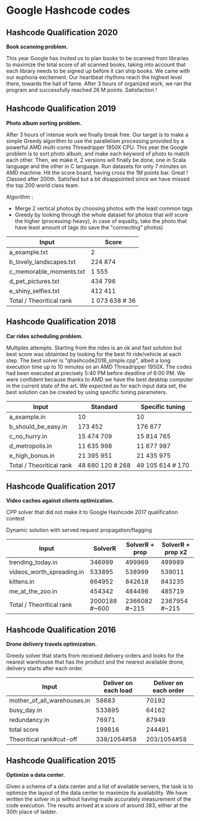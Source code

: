 # Google Hashcode codes

## Hashcode Qualification 2020

**Book scanning problem.**

This year Google has invited us to plan books to be scanned from libraries to maximize the total score of all scanned books, taking into account that each library needs to be signed up before it can ship books. We came with our euphoria excitement.
Our heartbeat rhythms reach the highest level there, towards the hall of fame. After 3 hours of organized work, we ran the program and successfully reached 26 M points. Satisfaction !

## Hashcode Qualification 2019

**Photo album sorting problem.**

After 3 hours of intense work we finally break free. Our target is to make a simple Greedy algorithm to use the parallelism processing provided by a powerful AMD multi-cores Threadripper 1950X CPU. This year the Google problem is to sort photo album, and make each keyword of photo to match each other. Then, we make it, 2 versions will finally be done, one in Scala language and the other in C language. Run datasets for only 7 minutes on AMD machine. Hit the score board, having cross the 1M points bar. Great ! Classed after 200th. Satisfied but a bit disappointed since we have missed the top 200 world class team.

Algorithm : 
- Merge 2 vertical photos by choosing photos with the least common tags
- Greedy by looking through the whole dataset for photos that will score the higher (processing-heavy), in case of equality, take the photo that have least amount of tags (to save the "connecting" photos)  

| Input                     |  Score         | 
|---------------------------|----------------|
| a_example.txt             | 2              |
| b_lovely_landscapes.txt   | 224 874        |
| c_memorable_moments.txt   | 1 555          |
| d_pet_pictures.txt        | 434 796        | 
| e_shiny_selfies.txt       | 412 411        | 
| Total / Theoritical rank  | 1 073 638 # 36 |  

## Hashcode Qualification 2018

**Car rides scheduling problem.**

Multiples attempts. Starting from the rides is an ok and fast solution but best score was obtainted by looking for the best fit ride/vehicle at each step.
The best solver is "qhashcode2018_simple.cpp", albeit a long execution time up to 10 minutes on an AMD Threadripper 1950X. The codes had been executed at precisely 5:40 PM before deadline of 6:00 PM. We were confident because thanks to AMD we have the best desktop computer in the current state of the art. We expected as for each input data set, the best solution can be created by using specific tuning parameters.


| Input                     |  Standard        | Specific tuning  |
|---------------------------|------------------|------------------|
| a_example.in              | 10               | 10               |
| b_should_be_easy.in       | 173 452          | 176 877          |
| c_no_hurry.in             | 15 474 709       | 15 814 765       |
| d_metropolis.in           | 11 635 998       | 11 677 987       |
| e_high_bonus.in           | 21 395 951       | 21 435 975       |
| Total / Theoritical rank  | 48 680 120 # 268 | 49 105 614 # 170 | 


## Hashcode Qualification 2017

**Video caches against clients optimization.**

CPP solver that did not make it to Google Hashcode 2017 qualification contest

Dynamic solution with served request propagation/flagging

| Input                     |  SolverR       | SolverR + prop | SolverR + prop x2 |
|---------------------------|----------------|----------------|-------------------|
| trending_today.in         |  346999        | 499969         | 499989            |
| videos_worth_spreading.in | 533895         | 538999         | 539011            |
| kittens.in                | 664952         | 842618         | 843235            |
| me_at_the_zoo.in          | 454342         | 484496         | 485719            |
| Total / Theoritical rank  | 2000188 #~600 | 2366082 #~215  | 2367954 #~215      |


## Hashcode Qualification 2016

**Drone delivery travels optimization.**

Greedy solver that starts from received delivery orders and looks for the nearest warehouse that has the product and the nearest available drone, delivery starts after each order.

| Input                      | Deliver on each load| Deliver on each order| 
|----------------------------|---------------------|----------------------|
| mother_of_all_warehouses.in|  58683              | 70192                |         
| busy_day.in | 533895       | 64162               | 86350                |
| redundancy.in              | 76971               | 87949                | 
| total score                | 199816              | 244491               | 
| Theoritical rank#cut-off   | 338/1054#58         | 203/1054#58          | 


## Hashcode Qualification 2015

**Optimize a data center.**

Given a schema of a data center and a list of available servers, the task is to optimize the layout of the data center to maximize its availability. We have written the solver in js without having made accurately measurement of the code execution. The results arrived at a score of around 383, either at the 30th place of ladder.
